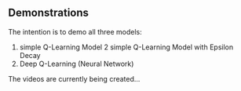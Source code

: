 ## Demonstrations

The intention is to demo all three models:

1.  simple Q-Learning Model
2   simple Q-Learning Model with Epsilon Decay
3.  Deep Q-Learning (Neural Network)

The videos are currently being created...